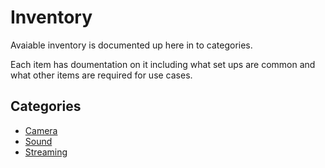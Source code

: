 # Inventory

Avaiable inventory is documented up here in to categories. 

Each item has doumentation on it including what set ups are common and what other items are required for use cases.

## Categories
* [Camera](camera)
* [Sound](sound)
* [Streaming](streaming)
